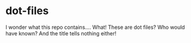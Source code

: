 # dot-files
I wonder what this repo contains....
What! These are dot files? Who would have known? And the title tells nothing either!
